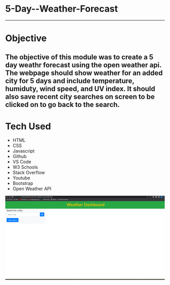 # 5-Day--Weather-Forecast
--- 

# Objective
The objective of this module was to create a 5 day weathr forecast using the open weather api. The webpage should show weather for an added city for 5 days and include temperature, humiduty, wind speed, and UV index. It should also save recent city searches on screen to be clicked on to go back to the search. 
---

# Tech Used 

- HTML
- CSS
- Javascript
- Github
- VS Code
- W3 Schools
- Stack Overflow
- Youtube
- Bootstrap
- Open Weather API

![Screenshot](https://github.com/JonCerruti/5-Day--Weather-Forecast/blob/main/assets/images/forecast-webpage.png)